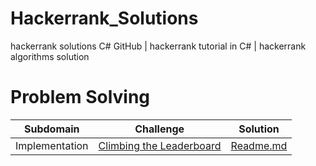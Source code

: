 # Hackerrank_Solutions

hackerrank solutions C# GitHub | hackerrank tutorial in C# | hackerrank algorithms solution

# Problem Solving

| Subdomain | Challenge | Solution|
|:-------------:|:-------------:|:-----:|
| Implementation | [Climbing the Leaderboard][01] | [Readme.md][02] |

[01]: https://www.hackerrank.com/challenges/climbing-the-leaderboard/problem 
[02]: /README.md
